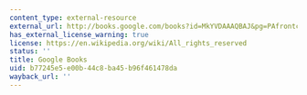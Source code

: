 ```yaml
---
content_type: external-resource
external_url: http://books.google.com/books?id=MkYVDAAAQBAJ&pg=PAfrontcover
has_external_license_warning: true
license: https://en.wikipedia.org/wiki/All_rights_reserved
status: ''
title: Google Books
uid: b77245e5-e00b-44c8-ba45-b96f461478da
wayback_url: ''
---
```

